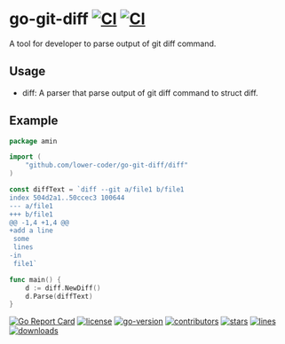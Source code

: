 # go-git-diff [![CI](https://github.com/lower-coder/go-git-diff/actions/workflows/go.yml/badge.svg?branch=main)](https://github.com/lower-coder/go-git-diff/actions/workflows/go.yml) [![CI](https://github.com/lower-coder/go-git-diff/actions/workflows/codeql-analysis.yml/badge.svg?branch=main)](https://github.com/lower-coder/go-git-diff/actions/workflows/codeql-analysis.yml)

A tool for developer to parse output of git diff command.

## Usage

- diff: A parser that parse output of git diff command to struct diff.

## Example

```go
package amin

import (
	"github.com/lower-coder/go-git-diff/diff"
)

const diffText = `diff --git a/file1 b/file1
index 504d2a1..50ccec3 100644
--- a/file1
+++ b/file1
@@ -1,4 +1,4 @@
+add a line
 some
 lines
-in
 file1`

func main() {
	d := diff.NewDiff()
	d.Parse(diffText)
}
```

[![Go Report Card](https://goreportcard.com/badge/github.com/lower-coder/go-git-diff)](https://goreportcard.com/report/github.com/lower-coder/go-git-diff)
[![license](https://img.shields.io/github/license/lower-coder/go-git-diff)](https://img.shields.io/github/license/lower-coder/go-git-diff)
[![go-version](https://img.shields.io/github/go-mod/go-version/lower-coder/go-git-diff)](https://img.shields.io/github/go-mod/go-version/lower-coder/go-git-diff)
[![contributors](https://img.shields.io/github/contributors/lower-coder/go-git-diff)](https://img.shields.io/github/contributors/lower-coder/go-git-diff)
[![stars](https://img.shields.io/github/stars/lower-coder/go-git-diff)](https://img.shields.io/github/stars/lower-coder/go-git-diff)
[![lines](https://img.shields.io/tokei/lines/github/lower-coder/go-git-diff)](https://img.shields.io/tokei/lines/github/lower-coder/go-git-diff)
[![downloads](https://img.shields.io/github/downloads/lower-coder/go-git-diff/total)](https://img.shields.io/github/downloads/lower-coder/go-git-diff/total)
